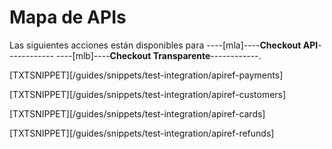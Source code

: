 # Mapa de APIs

Las siguientes acciones están disponibles para ----[mla]----**Checkout API**------------ ----[mlb]----**Checkout Transparente**------------.

[TXTSNIPPET][/guides/snippets/test-integration/apiref-payments]

[TXTSNIPPET][/guides/snippets/test-integration/apiref-customers]

[TXTSNIPPET][/guides/snippets/test-integration/apiref-cards]

[TXTSNIPPET][/guides/snippets/test-integration/apiref-refunds]